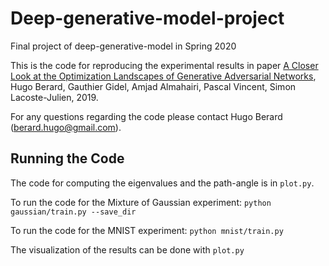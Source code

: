 # Deep-generative-model-project
Final project of deep-generative-model in Spring 2020

This is the code for reproducing the experimental results in paper [A Closer Look at the Optimization Landscapes of Generative Adversarial Networks](https://arxiv.org/abs/1906.04848), Hugo Berard, Gauthier Gidel,  Amjad Almahairi, Pascal Vincent, Simon Lacoste-Julien, 2019.


For any questions regarding the code please contact Hugo Berard (berard.hugo@gmail.com).

## Running the Code

The code for computing the eigenvalues and the path-angle is in `plot.py`.

To run the code for the Mixture of Gaussian experiment:
`python gaussian/train.py --save_dir `

To run the code for the MNIST experiment:
`python mnist/train.py`

The visualization of the results can be done with `plot.py`
